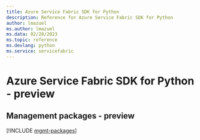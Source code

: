 ```yaml
---
title: Azure Service Fabric SDK for Python
description: Reference for Azure Service Fabric SDK for Python
author: lmazuel
ms.author: lmazuel
ms.data: 02/28/2023
ms.topic: reference
ms.devlang: python
ms.service: servicefabric
---
```

# Azure Service Fabric SDK for Python - preview

## Management packages - preview
[!INCLUDE [mgmt-packages](service-fabric-mgmt-index.md)]